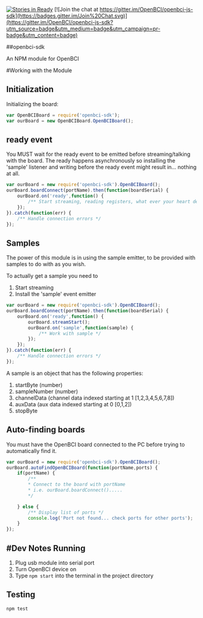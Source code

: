 [![Stories in Ready](https://badge.waffle.io/OpenBCI/openbci-js-sdk.png?label=ready&title=Ready)](https://waffle.io/OpenBCI/openbci-js-sdk)
[![Join the chat at https://gitter.im/OpenBCI/openbci-js-sdk](https://badges.gitter.im/Join%20Chat.svg)](https://gitter.im/OpenBCI/openbci-js-sdk?utm_source=badge&utm_medium=badge&utm_campaign=pr-badge&utm_content=badge)

##openbci-sdk

An NPM module for OpenBCI

#Working with the Module

Initialization
--------------

Initializing the board:

```js
var OpenBCIBoard = require('openbci-sdk');
var ourBoard = new OpenBCIBoard.OpenBCIBoard();
```

ready event
-----------

You MUST wait for the ready event to be emitted before streaming/talking with the board. The ready happens asynchronously 
so installing the 'sample' listener and writing before the ready event might result in... nothing at all.

```js
var ourBoard = new require('openbci-sdk').OpenBCIBoard();
ourBoard.boardConnect(portName).then(function(boardSerial) {
    ourBoard.on('ready',function() {
        /** Start streaming, reading registers, what ever your heart desires  */
    });
}).catch(function(err) {
    /** Handle connection errors */
});            
```

Samples
-------
The power of this module is in using the sample emitter, to be provided with samples to do with as you wish.

To actually get a sample you need to
1. Start streaming
2. Install the 'sample' event emitter
```js
var ourBoard = new require('openbci-sdk').OpenBCIBoard();
ourBoard.boardConnect(portName).then(function(boardSerial) {
    ourBoard.on('ready',function() {
        ourBoard.streamStart();
        ourBoard.on('sample',function(sample) {
            /** Work with sample */
        });
    });
}).catch(function(err) {
    /** Handle connection errors */
});            
```
A sample is an object that has the following properties:
1. startByte (number)
2. sampleNumber (number)
3. channelData (channel data indexed starting at 1 [1,2,3,4,5,6,7,8])
4. auxData (aux data indexed starting at 0 [0,1,2])
5. stopByte

Auto-finding boards
-------------------
You must have the OpenBCI board connected to the PC before trying to automatically find it.
```js
var ourBoard = new require('openbci-sdk').OpenBCIBoard();
ourBoard.autoFindOpenBCIBoard(function(portName,ports) {
    if(portName) {
        /** 
        * Connect to the board with portName
        * i.e. ourBoard.boardConnect().....
        */

    } else {
        /** Display list of ports */
        console.log('Port not found... check ports for other ports');
    }
});
```


#Dev Notes
Running
-------
1. Plug usb module into serial port
2. Turn OpenBCI device on
3. Type `npm start` into the terminal in the project directory

Testing
-------
```
npm test
```
